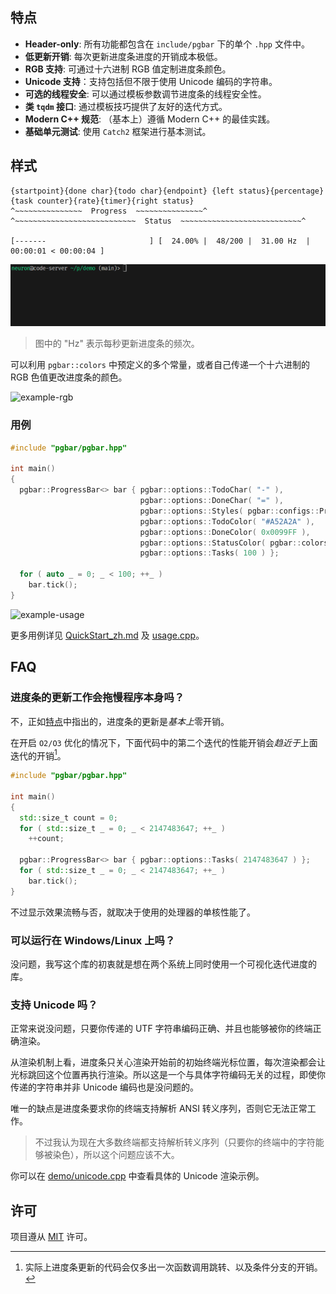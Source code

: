 ## 特点
- **Header-only**: 所有功能都包含在 `include/pgbar` 下的单个 `.hpp` 文件中。
- **低更新开销**: 每次更新进度条进度的开销成本极低。
- **RGB 支持**: 可通过十六进制 RGB 值定制进度条颜色。
- **Unicode 支持**：支持包括但不限于使用 Unicode 编码的字符串。
- **可选的线程安全**: 可以通过模板参数调节进度条的线程安全性。
- **类 `tqdm` 接口**: 通过模板技巧提供了友好的迭代方式。
- **Modern C++ 规范**: （基本上）遵循 Modern C++ 的最佳实践。
- **基础单元测试**: 使用 `Catch2` 框架进行基本测试。

## 样式
```
{startpoint}{done char}{todo char}{endpoint} {left status}{percentage}{task counter}{rate}{timer}{right status}
^~~~~~~~~~~~~~~~  Progress  ~~~~~~~~~~~~~~~^ ^~~~~~~~~~~~~~~~~~~~~~~~~~~~  Status  ~~~~~~~~~~~~~~~~~~~~~~~~~~~^

[-------                       ] [  24.00% |  48/200 |  31.00 Hz  | 00:00:01 < 00:00:04 ]
```
![example-color](images/example_color.gif)

> 图中的 "Hz" 表示每秒更新进度条的频次。

可以利用 `pgbar::colors` 中预定义的多个常量，或者自己传递一个十六进制的 RGB 色值更改进度条的颜色。

![example-rgb](images/example_rgb.gif)
### 用例
```cpp
#include "pgbar/pgbar.hpp"

int main()
{
  pgbar::ProgressBar<> bar { pgbar::options::TodoChar( "-" ),
                             pgbar::options::DoneChar( "=" ),
                             pgbar::options::Styles( pgbar::configs::Progress::Entire ),
                             pgbar::options::TodoColor( "#A52A2A" ),
                             pgbar::options::DoneColor( 0x0099FF ),
                             pgbar::options::StatusColor( pgbar::colors::Yellow ),
                             pgbar::options::Tasks( 100 ) };

  for ( auto _ = 0; _ < 100; ++_ )
    bar.tick();
}
```

![example-usage](images/example_usage.gif)

更多用例详见 [QuickStart_zh.md](QuickStart_zh.md) 及 [usage.cpp](demo/usage.cpp)。

## FAQ
### 进度条的更新工作会拖慢程序本身吗？
不，正如[特点](#特点)中指出的，进度条的更新是*基本上*零开销。

在开启 `O2/O3` 优化的情况下，下面代码中的第二个迭代的性能开销会*趋近于*上面迭代的开销[^1]。

[^1]: 实际上进度条更新的代码会仅多出一次函数调用跳转、以及条件分支的开销。

```cpp
#include "pgbar/pgbar.hpp"

int main()
{
  std::size_t count = 0;
  for ( std::size_t _ = 0; _ < 2147483647; ++_ )
    ++count;

  pgbar::ProgressBar<> bar { pgbar::options::Tasks( 2147483647 ) };
  for ( std::size_t _ = 0; _ < 2147483647; ++_ )
    bar.tick();
}
```

不过显示效果流畅与否，就取决于使用的处理器的单核性能了。
### 可以运行在 Windows/Linux 上吗？
没问题，我写这个库的初衷就是想在两个系统上同时使用一个可视化迭代进度的库。
### 支持 Unicode 吗？
正常来说没问题，只要你传递的 UTF 字符串编码正确、并且也能够被你的终端正确渲染。

从渲染机制上看，进度条只关心渲染开始前的初始终端光标位置，每次渲染都会让光标跳回这个位置再执行渲染。所以这是一个与具体字符编码无关的过程，即使你传递的字符串并非 Unicode 编码也是没问题的。

唯一的缺点是进度条要求你的终端支持解析 ANSI 转义序列，否则它无法正常工作。

> 不过我认为现在大多数终端都支持解析转义序列（只要你的终端中的字符能够被染色），所以这个问题应该不大。

你可以在 [demo/unicode.cpp](demo/unicode.cpp) 中查看具体的 Unicode 渲染示例。

## 许可
项目遵从 [MIT](LICENSE) 许可。
